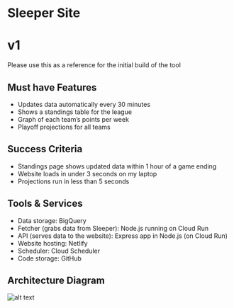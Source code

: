 # Sleeper Site

# v1

Please use this as a reference for the initial build of the tool

## Must have Features

- Updates data automatically every 30 minutes
- Shows a standings table for the league
- Graph of each team’s points per week
- Playoff projections for all teams

## Success Criteria

- Standings page shows updated data within 1 hour of a game ending
- Website loads in under 3 seconds on my laptop
- Projections run in less than 5 seconds

## Tools & Services

- Data storage: BigQuery
- Fetcher (grabs data from Sleeper): Node.js running on Cloud Run
- API (serves data to the website): Express app in Node.js (on Cloud Run)
- Website hosting: Netlify
- Scheduler: Cloud Scheduler
- Code storage: GitHub

## Architecture Diagram

![alt text](architecture-diagram-1.png)

